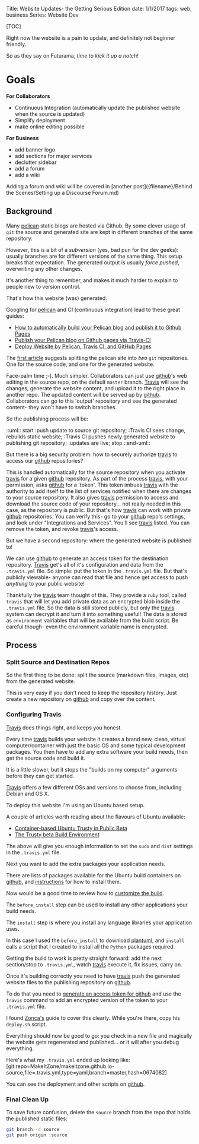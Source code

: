 Title:	Website Updates- the Getting Serious Edition
date:	1/1/2017
tags:	web, business
Series:	Website Dev

[TOC]


Right now the website is a pain to update, and definitely not beginner friendly.

So as they say on Futurama, *time to kick it up a notch*!

# Goals #
**For Collaborators**

* Continuous Integration (automatically update the published website when the source is updated)
* Simplify deployment
* make online editing possible

**For Business**

* add banner logo
* add sections for major services
* declutter sidebar
* add a forum
* add a wiki

Adding a forum and wiki will be covered in [another post]({filename}/Behind the Scenes/Setting up a Discourse Forum.md)

## Background ##

Many [pelican] static blogs are hosted via Github. By some clever usage of `git` the source and generated site are kept in different branches of the same repository. 

However, this is a bit of a *subversion* (yes, bad pun for the dev geeks): usually branches are for different versions of the same thing. This setup breaks that expectation. The generated output is usually *force pushed*, overwriting any other changes.

It's another thing to remember, and makes it much harder to explain to people new to version control. 

That's how this website (was) generated.

Googling for [pelican] and CI (continuous integration) lead to these great guides:

* [How to automatically build your Pelican blog and publish it to Github Pages][zonca]
* [Publish your Pelican blog on Github pages via Travis-CI][leplatre]
* [Deploy Website by Pelican, Travis CI, and GitHub Pages][siongui]

The [first article][zonca] suggests splitting the pelican site into *two* `git` repositories. One for the source code, and one for the generated website.

Face-palm time ;-). Much simpler. Collaborators can just use [github]'s web editing in the source repo, on the default `master` branch. [Travis] will see the changes, generate the website content, and upload it to the right place in another repo. The updated content will be served up by [github]. Collaborators can go to this 'output' repository and see the generated content- they won't have to switch branches.

So the publishing process will be:

::uml::
start
:push update to source git repository;
:Travis CI sees change, rebuilds static website;
:Travis CI pushes newly generated website to publishing git repository;
:updates are live;
stop
::end-uml::

But there is a big security problem: how to securely authorize [travis] to access our [github] repositories?

This is handled automatically for the source repository when you activate [travis] for a given [github] repository. As part of the process [travis], with your permission, asks [github] for a 'token'. This token imbues [travis] with the authority to add itself to the list of services notified when there are changes to your source repository. It also gives [travis] permission to access and download the source code of your repository... not really needed in this case, as the repository is public. But that's how [travis] can work with private [github] repositories. You can verify this- go to your [github] repo's settings, and look under "Integrations and Services". You'll see [travis] listed. You can remove the token, and revoke [travis]'s access.

But we have a second repository: where the generated website is published to!

We can use [github] to generate an access token for the destination repository. [Travis] get's all of it's configuration and data from the `.travis.yml` file. So simple: put the token in the `.travis.yml` file. But that's publicly viewable- anyone can read that file and hence get access to push *anything* to your public website!

Thankfully the [travis] team thought of this. They provide a `ruby` tool, called `travis` that will let you add private data as an encrypted blob inside the `.travis.yml` file. So the data is still stored publicly, but only the [travis] system can decrypt it and turn it into something useful! The data is stored as `environment` vairiables that will be available from the build script. Be careful though- even the environment variable name is encrypted.

## Process ##

### Split Source and Destination Repos ###

So the first thing to be  done: split the source (markdown files, images, etc) from the generated website.

This is very easy if you don't need to keep the repository history. Just create a new repository on [github] and copy over the content. 



### Configuring Travis ###
[Travis] does things right, and keeps you honest.

Every time [travis] builds your website it creates a brand new, clean, virtual computer/container with just the basic OS and some typical development packages. You then have to add any extra software your build needs, then get the source code and build it.

It is a little slower, but it stops the "builds on my computer" arguments before they can get started.

[Travis] offers a few different OSs and versions to choose from, including Debian and OS X.

To deploy this website I'm using an Ubuntu based setup.

A couple of articles worth reading about the flavours of Ubuntu available:

* [Container-based Ubuntu Trusty in Public Beta](https://blog.travis-ci.com/2016-11-08-trusty-container-public-beta)
* [The Trusty beta Build Environment](https://docs.travis-ci.com/user/trusty-ci-environment)

The above will give you enough information to set the `sudo` and `dist` settings in the `.travis.yml` file.

Next you want to add the extra packages your application needs.

There are lists of packages available for the Ubuntu build containers on [github](https://github.com/travis-ci/apt-package-whitelist), and [instructions](https://docs.travis-ci.com/user/installing-dependencies) for how to install them.

Now would be a good time to review how to [customize the build](https://docs.travis-ci.com/user/customizing-the-build). 

The `before_install` step can be used to install any other applications your build needs. 

The `install` step is where you install any language libraries your application uses.

In this case I used the `before_install` to download [plantuml], and `install` calls a script that I created to install all the `Python` packages required.

Getting the build to work is pretty straight forward: add the next section/stop to `.travis.yml`, watch [travis] execute it, fix issues, carry on.

Once it's building correctly you need to have [travis] push the generated website files to the publishing repository on [github].

To do that you need to [generate an access token for github](https://help.github.com/articles/creating-an-access-token-for-command-line-use/) and use the `travis` command to add an encrypted version of the token to your `.travis.yml` file. 

I found [Zonca's][zonca] guide to cover this clearly. While you're there, copy his `deploy.sh` script.

Everything should now be good to go: you check in a new file and magically the website gets regenerated and published... or it will after you debug everything.

Here's what my `.travis.yml` ended up looking like:
[git:repo=MakeItZone/makeitzone.github.io-source,file=.travis.yml,type=yaml,branch=master,hash=0674082]

You can see the deployment and other scripts on [github](https://github.com/MakeItZone/makeitzone.github.io-source).

### Final Clean Up ###
To save future confusion, delete the `source` branch from the repo that holds the published static files:

```bash
git branch -d source
git push origin :source
```


[pelican]: https://github.com/getpelican/pelican
[github]: https://github.com
[travis]: https://travis-ci.org
[zonca]: https://zonca.github.io/2013/09/automatically-build-pelican-and-publish-to-github-pages.html
[leplatre]: http://blog.mathieu-leplatre.info/publish-your-pelican-blog-on-github-pages-via-travis-ci.html
[siongui]: https://siongui.github.io/2016/01/05/deploy-website-by-pelican-travis-ci-github-pages/
[plantuml]: http://plantuml.com